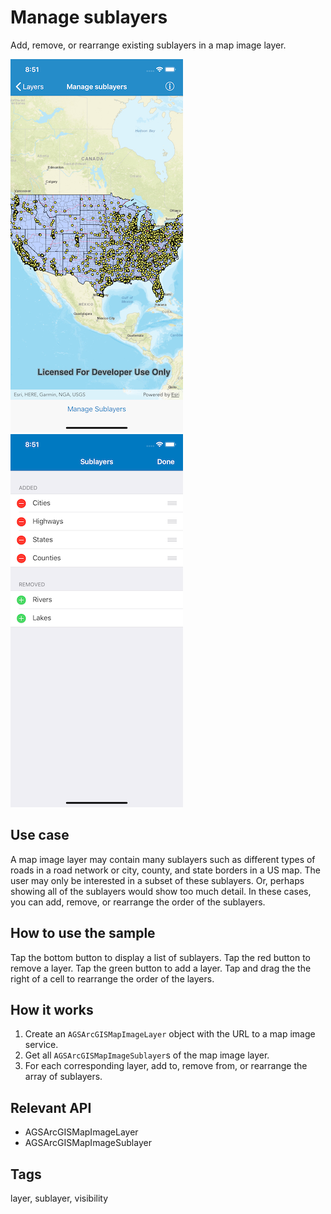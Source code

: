 # Manage sublayers

Add, remove, or rearrange existing sublayers in a map image layer.

![Map displaying all sublayers](manage-sublayers-1.png)
![Sublayer settings](manage-sublayers-2.png)

## Use case

A map image layer may contain many sublayers such as different types of roads in a road network or city, county, and state borders in a US map. The user may only be interested in a subset of these sublayers. Or, perhaps showing all of the sublayers would show too much detail. In these cases, you can add, remove, or rearrange the order of the sublayers.

## How to use the sample

Tap the bottom button to display a list of sublayers. Tap the red button to remove a layer. Tap the green button to add a layer. Tap and drag the the right of a cell to rearrange the order of the layers.

## How it works

1. Create an `AGSArcGISMapImageLayer` object with the URL to a map image service.
2. Get all `AGSArcGISMapImageSublayer`s of the map image layer.
3. For each corresponding layer, add to, remove from, or rearrange the array of sublayers.

## Relevant API

* AGSArcGISMapImageLayer
* AGSArcGISMapImageSublayer

## Tags

layer, sublayer, visibility

